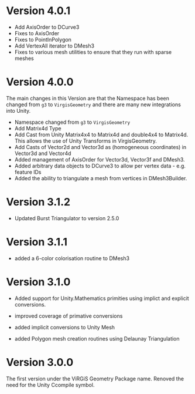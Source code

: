 # Version 4.0.1

- Add AxisOrder to DCurve3
- Fixes to AxisOrder
- Fixes to PointInPolygon
- Add VertexAll iterator to DMesh3
- Fixes to various mesh utilities to ensure that they run with sparse meshes

# Version 4.0.0

The main changes in this Version are that the Namespace has been changed from `g3` to `VirgisGeometry` and there are many new integrations into Unity.

- Namespace changed from `g3` to `VirgisGeometry`
- Add Matrix4d Type
- Add Cast from Unity Matrix4x4 to Matrix4d and double4x4 to Matrix4d. This allows the use of Unity Transforms in VirgisGeometry.
- Add Casts of Vector2d and Vector3d as (homogeneous coordinates) in Vector3d and Vector4d
- Added management of AxisOrder for Vector3d, Vector3f and DMesh3.
- Added arbitrary data objects to DCurve3 to allow per vertex data - e.g. feature IDs
- Added the ability to triangulate a mesh from vertices in DMesh3Builder.

# Version 3.1.2

- Updated Burst Triangulator to version 2.5.0

# Version 3.1.1

- added a 6-color colorisation routine to DMesh3

# Version 3.1.0

- Added support for Unity.Mathematics primities using implict and explicit conversions.

- improved coverage of primative conversions

- added implicit conversions to Unity Mesh

- added Polygon mesh creation routines using Delaunay Triangulation


# Version 3.0.0

The first version under the ViRGiS Geometry Package name. Renoved the need for the Unity Ccompile symbol.
